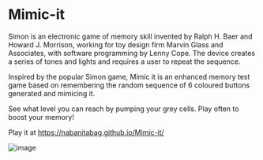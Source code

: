 # Mimic-it

Simon is an electronic game of memory skill invented by Ralph H. Baer and Howard J. Morrison, working for toy design firm Marvin Glass and Associates,
with software programming by Lenny Cope. The device creates a series of tones and lights and requires a user to repeat the sequence.

Inspired by the popular Simon game, Mimic it is an enhanced memory test game based on remembering the random sequence of 6 coloured buttons generated and mimicing it. 

See what level you can reach by pumping your grey cells. Play often to boost your memory!

Play it at https://nabanitabag.github.io/Mimic-it/

![image](https://user-images.githubusercontent.com/30769985/131959148-7b5dffbc-ca7f-4495-8a66-bce5b326137b.png)

